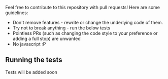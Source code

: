 Feel free to contribute to this repository with pull requests! Here are some guidelines:

* Don't remove features - rewrite or change the underlying code of them.
* Try not to break anything - run the below tests
* Pointless PRs (such as changing the code style to your preference or adding a full stop) are unwanted
* No javascript :P

## Running the tests
Tests will be added soon
